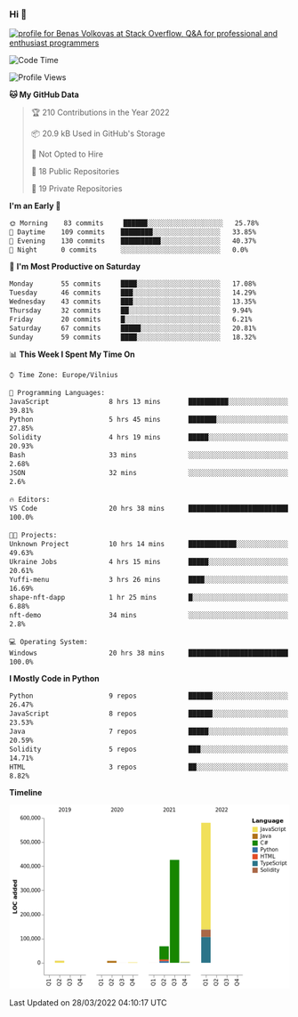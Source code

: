 ### Hi 👋
<a href="https://stackoverflow.com/users/14954249/benas-volkovas"><img src="https://stackoverflow.com/users/flair/14954249.png?theme=dark" width="208" height="58" alt="profile for Benas Volkovas at Stack Overflow, Q&amp;A for professional and enthusiast programmers" title="profile for Benas Volkovas at Stack Overflow, Q&amp;A for professional and enthusiast programmers"></a>

<!--START_SECTION:waka-->
![Code Time](http://img.shields.io/badge/Code%20Time-628%20hrs%2059%20mins-blue)

![Profile Views](http://img.shields.io/badge/Profile%20Views-0-blue)

**🐱 My GitHub Data** 

> 🏆 210 Contributions in the Year 2022
 > 
> 📦 20.9 kB Used in GitHub's Storage 
 > 
> 🚫 Not Opted to Hire
 > 
> 📜 18 Public Repositories 
 > 
> 🔑 19 Private Repositories  
 > 
**I'm an Early 🐤** 

```text
🌞 Morning    83 commits     ██████░░░░░░░░░░░░░░░░░░░   25.78% 
🌆 Daytime    109 commits    ████████░░░░░░░░░░░░░░░░░   33.85% 
🌃 Evening    130 commits    ██████████░░░░░░░░░░░░░░░   40.37% 
🌙 Night      0 commits      ░░░░░░░░░░░░░░░░░░░░░░░░░   0.0%

```
📅 **I'm Most Productive on Saturday** 

```text
Monday       55 commits     ████░░░░░░░░░░░░░░░░░░░░░   17.08% 
Tuesday      46 commits     ███░░░░░░░░░░░░░░░░░░░░░░   14.29% 
Wednesday    43 commits     ███░░░░░░░░░░░░░░░░░░░░░░   13.35% 
Thursday     32 commits     ██░░░░░░░░░░░░░░░░░░░░░░░   9.94% 
Friday       20 commits     █░░░░░░░░░░░░░░░░░░░░░░░░   6.21% 
Saturday     67 commits     █████░░░░░░░░░░░░░░░░░░░░   20.81% 
Sunday       59 commits     ████░░░░░░░░░░░░░░░░░░░░░   18.32%

```


📊 **This Week I Spent My Time On** 

```text
⌚︎ Time Zone: Europe/Vilnius

💬 Programming Languages: 
JavaScript               8 hrs 13 mins       ██████████░░░░░░░░░░░░░░░   39.81% 
Python                   5 hrs 45 mins       ███████░░░░░░░░░░░░░░░░░░   27.85% 
Solidity                 4 hrs 19 mins       █████░░░░░░░░░░░░░░░░░░░░   20.93% 
Bash                     33 mins             ░░░░░░░░░░░░░░░░░░░░░░░░░   2.68% 
JSON                     32 mins             ░░░░░░░░░░░░░░░░░░░░░░░░░   2.6%

🔥 Editors: 
VS Code                  20 hrs 38 mins      █████████████████████████   100.0%

🐱‍💻 Projects: 
Unknown Project          10 hrs 14 mins      ████████████░░░░░░░░░░░░░   49.63% 
Ukraine Jobs             4 hrs 15 mins       █████░░░░░░░░░░░░░░░░░░░░   20.61% 
Yuffi-menu               3 hrs 26 mins       ████░░░░░░░░░░░░░░░░░░░░░   16.69% 
shape-nft-dapp           1 hr 25 mins        █░░░░░░░░░░░░░░░░░░░░░░░░   6.88% 
nft-demo                 34 mins             ░░░░░░░░░░░░░░░░░░░░░░░░░   2.8%

💻 Operating System: 
Windows                  20 hrs 38 mins      █████████████████████████   100.0%

```

**I Mostly Code in Python** 

```text
Python                   9 repos             ██████░░░░░░░░░░░░░░░░░░░   26.47% 
JavaScript               8 repos             ██████░░░░░░░░░░░░░░░░░░░   23.53% 
Java                     7 repos             █████░░░░░░░░░░░░░░░░░░░░   20.59% 
Solidity                 5 repos             ███░░░░░░░░░░░░░░░░░░░░░░   14.71% 
HTML                     3 repos             ██░░░░░░░░░░░░░░░░░░░░░░░   8.82%

```


**Timeline**

![Chart not found](https://raw.githubusercontent.com/BenasVolkovas/BenasVolkovas/main/charts/bar_graph.png) 


 Last Updated on 28/03/2022 04:10:17 UTC
<!--END_SECTION:waka-->
